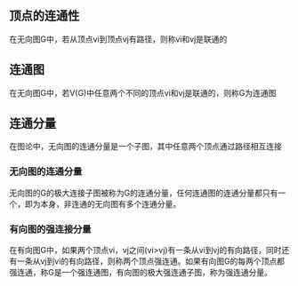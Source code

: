 ## 顶点的连通性
在无向图G中，若从顶点vi到顶点vj有路径，则称vi和vj是联通的
## 连通图
在无向图G中，若V(G)中任意两个不同的顶点vi和vj是联通的，则称G为连通图
## 连通分量
在图论中，无向图的连通分量是一个子图，其中任意两个顶点通过路径相互连接
### 无向图的连通分量
无向图的G的极大连接子图被称为G的连通分量，任何连通图的连通分量都只有一个，即为本身，非连通的无向图有多个连通分量。
### 有向图的强连接分量
在有向图G中，如果两个顶点vi，vj之间(vi>vj)有一条从vi到vj的有向路径，同时还有一条从vj到vi的有向路径，则称两个顶点强连通。如果有向图G的每两个顶点都强连通，称G是一个强连通图，有向图的极大强连通子图，称为强连通分量。

